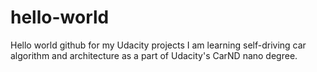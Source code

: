 # hello-world
Hello world github for my Udacity projects
I am learning self-driving car algorithm and architecture as a part of Udacity's CarND nano degree.
